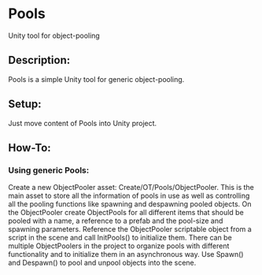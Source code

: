 # Pools
Unity tool for object-pooling

## Description:
Pools is a simple Unity tool for generic object-pooling.

## Setup:
Just move content of Pools into Unity project.

## How-To:

### Using generic Pools:

Create a new ObjectPooler asset: Create/OT/Pools/ObjectPooler. This is the main asset to store all the information of pools in use as well as controlling all the pooling functions like spawning and despawning pooled objects. On the ObjectPooler create ObjectPools for all different items that should be pooled with a name, a reference to a prefab and the pool-size and spawning parameters. Reference the ObjectPooler scriptable object from a script in the scene and call InitPools() to initialize them. There can be multiple ObjectPoolers in the project to organize pools with different functionality and to initialize them in an asynchronous way. Use Spawn() and Despawn() to pool and unpool objects into the scene.
